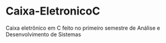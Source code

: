 # Caixa-EletronicoC
Caixa eletrônico em C feito no primeiro semestre de Análise e Desenvolvimento de Sistemas

